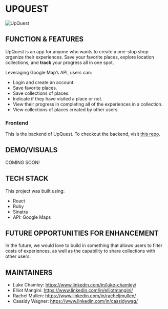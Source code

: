 # UPQUEST
![UpQuest](src/assets/UpQuest.png)

## FUNCTION & FEATURES

UpQuest is an app for anyone who wants to create a one-stop shop organize their experiences. Save your favorite places, explore location collections, and <strong>track</strong> your progress all in one spot. 

Leveraging Google Map’s API, users can:
- Login and create an account.
- Save favorite places.
- Save collections of places.
- Indicate if they have visited a place or not.
- View their progress in completing all of the experiences in a collection.
- View collections of places created by other users.

### Frontend

This is the backend of UpQuest. To checkout the backend, visit [this repo](https://github.com/RachelMullen/phase-3-sinatra-react-project-frontend/).

## DEMO/VISUALS
COMING SOON!

## TECH STACK
This project was built using:

- React
- Ruby
- Sinatra
- API: Google Maps

## FUTURE OPPORTUNITIES FOR ENHANCEMENT

In the future, we would love to build in something that allows users to filter costs of experiences, as well as the capability to share collections with other users.

## MAINTAINERS 

- Luke Chamley: https://www.linkedin.com/in/luke-chamley/ 
- Elliot Mangini: https://www.linkedin.com/in/elliotmangini/ 
- Rachel Mullen: https://www.linkedin.com/in/racheljmullen/ 
- Cassidy Wagner: https://www.linkedin.com/in/cassidywag/ 
